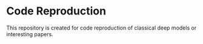 # Code Reproduction

This repository is created for code reproduction of classical deep models or interesting papers.